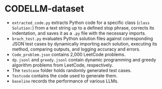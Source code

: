 # CODELLM-dataset

- `extracted_code.py` extracts Python code for a specific class (`class Solution:`) from a text string up to a defined stop phrase, corrects its indentation, and saves it as a `.py` file with the necessary imports.
- `brach_test.py` evaluates Python solution files against corresponding JSON test cases by dynamically importing each solution, executing its method, comparing outputs, and logging accuracy and errors.
- `Code_problem.json` contains 2,000 LeetCode problems.
- `dp.jsonl` and `greedy.jsonl` contain dynamic programming and greedy algorithm problems from LeetCode, respectively.
- The `testcase` folder holds randomly generated test cases.
- `Testcode` contains the code used to generate them.
- `baseline` records the performance of various LLMs.
